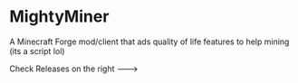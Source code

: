 # MightyMiner
A Minecraft Forge mod/client that ads quality of life features to help mining (its a script lol)

Check Releases on the right --->
